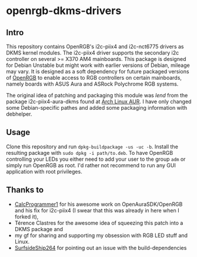 # openrgb-dkms-drivers

## Intro
This repository contains OpenRGB's i2c-piix4 and i2c-nct6775 drivers as DKMS kernel modules.  The i2c-piix4 driver supports the secondary i2c controller on several >= X370 AM4 mainboards. This package is designed for Debian Unstable but might work with earlier versions of Debian, mileage may vary. It is designed as a soft dependency for future packaged versions of [OpenRGB](https://gitlab.com/CalcProgrammer1/OpenRGB) to enable access to RGB controllers on certain mainboards, namely boards with ASUS Aura and ASRock Polychrome RGB systems.

The original idea of patching and packaging this module was *lend* from the package i2c-piix4-aura-dkms found at [Arch Linux AUR](https://aur.archlinux.org/packages/i2c-piix4-aura-dkms). I have only changed some Debian-specific pathes and added some packaging information with debhelper.

## Usage
Clone this repository and run `dpkg-buildpackage -us -uc -b`. Install the resulting package with `sudo dpkg -i path/to.deb`.
To have OpenRGB controlling your LEDs you either need to add your user to the group `adm` or simply run OpenRGB as root. I'd rather not recommend to run any GUI application with root privileges.

## Thanks to 
- [CalcProgrammer1](https://gitlab.com/CalcProgrammer1) for his awesome work on OpenAuraSDK/OpenRGB and his fix for i2c-piix4 (I swear that this was already in here when I forked it),
- Térence Clastres for the awesome idea of squeezing this patch into a DKMS package and
- my gf for sharing and supporting my obsession with RGB LED stuff and Linux.
- [SurfsideShip264](https://www.reddit.com/user/SurfsideShip264/) for pointing out an issue with the build-dependencies
